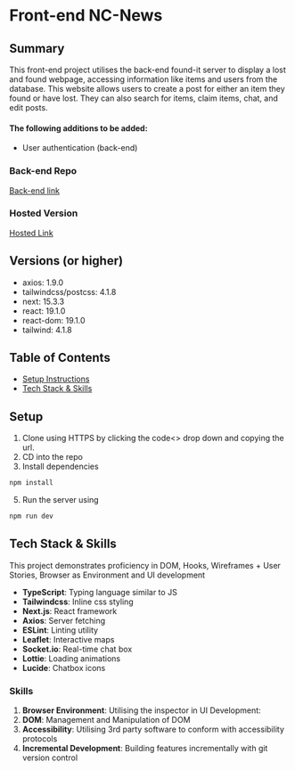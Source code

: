 # Front-end NC-News
## Summary
This front-end project utilises the back-end found-it server to display a lost and found webpage, accessing information like items and users from the database. This website allows users to create a post for either an item they found or have lost. They can also search for items, claim items, chat, and edit posts.
#### The following additions to be added:
- User authentication (back-end)

### Back-end Repo
[Back-end link](https://github.com/Team-423/foundit-backend)

### Hosted Version
[Hosted Link](see-it-post-it-foundit.netlify.app)

## Versions (or higher)
- axios: 1.9.0
- tailwindcss/postcss: 4.1.8
- next: 15.3.3
- react: 19.1.0
- react-dom: 19.1.0
- tailwind: 4.1.8

## Table of Contents

- [Setup Instructions](#setup)
- [Tech Stack & Skills](#tech-stack--skills)

## Setup

1. Clone using HTTPS by clicking the code<> drop down and copying the url.
2. CD into the repo
3. Install dependencies
```zsh
npm install
```
5. Run the server using
```zsh
npm run dev
```

## Tech Stack & Skills

This project demonstrates proficiency in DOM, Hooks, Wireframes + User Stories, Browser as Environment and UI development

- **TypeScript**: Typing language similar to JS
- **Tailwindcss**: Inline css styling
- **Next.js**: React framework
- **Axios**: Server fetching
- **ESLint**: Linting utility
- **Leaflet**: Interactive maps
- **Socket.io**: Real-time chat box
- **Lottie**: Loading animations
- **Lucide**: Chatbox icons 

### Skills

1. **Browser Environment**: Utilising the inspector in UI Development:
2. **DOM**: Management and Manipulation of DOM 
3. **Accessibility**: Utilising 3rd party software to conform with accessibility protocols
4. **Incremental Development**: Building features incrementally with git version control


